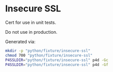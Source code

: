 # Insecure SSL

Cert for use in unit tests.

Do not use in production.

Generated via:

```bash
mkdir -p "python/fixture/insecure-ssl"
chmod 700 "python/fixture/insecure-ssl"
P4SSLDIR="python/fixture/insecure-ssl" p4d -Gc
P4SSLDIR="python/fixture/insecure-ssl" p4d -Gf
```

